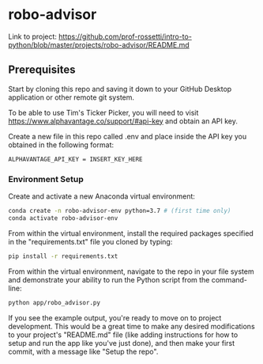 # robo-advisor

Link to project: https://github.com/prof-rossetti/intro-to-python/blob/master/projects/robo-advisor/README.md

## Prerequisites
Start by cloning this repo and saving it down to your GitHub Desktop application or other remote git system.

To be able to use Tim's Ticker Picker, you will need to visit https://www.alphavantage.co/support/#api-key and obtain an API key.

Create a new file in this repo called .env and place inside the API key you obtained in the following format:

```
ALPHAVANTAGE_API_KEY = INSERT_KEY_HERE
```

### Environment Setup

Create and activate a new Anaconda virtual environment:

```sh
conda create -n robo-advisor-env python=3.7 # (first time only)
conda activate robo-advisor-env
```

From within the virtual environment, install the required packages specified in the "requirements.txt" file you cloned by typing:

```sh
pip install -r requirements.txt
```

From within the virtual environment, navigate to the repo in your file system and demonstrate your ability to run the Python script from the command-line:

```sh
python app/robo_advisor.py
```

If you see the example output, you're ready to move on to project development. This would be a great time to make any desired modifications to your project's "README.md" file (like adding instructions for how to setup and run the app like you've just done), and then make your first commit, with a message like "Setup the repo".
